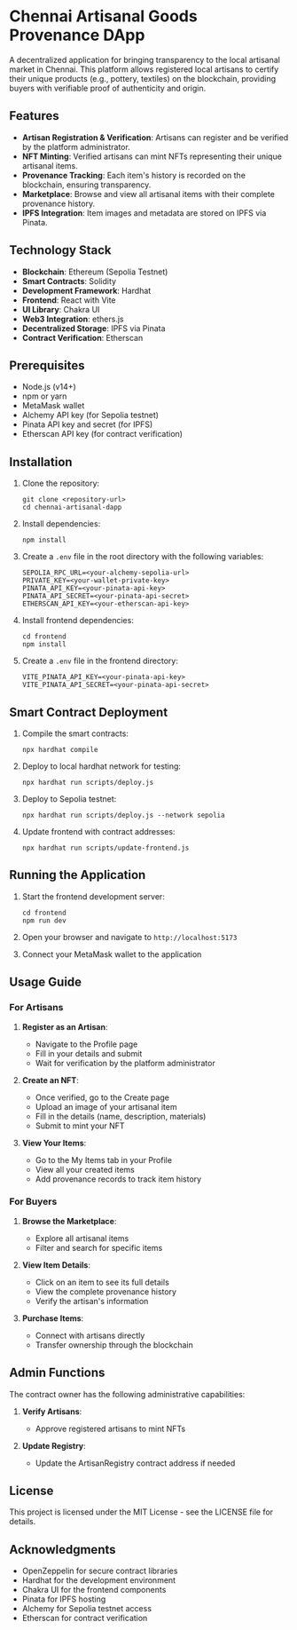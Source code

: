 # Chennai Artisanal Goods Provenance DApp

A decentralized application for bringing transparency to the local artisanal market in Chennai. This platform allows registered local artisans to certify their unique products (e.g., pottery, textiles) on the blockchain, providing buyers with verifiable proof of authenticity and origin.

## Features

- **Artisan Registration & Verification**: Artisans can register and be verified by the platform administrator.
- **NFT Minting**: Verified artisans can mint NFTs representing their unique artisanal items.
- **Provenance Tracking**: Each item's history is recorded on the blockchain, ensuring transparency.
- **Marketplace**: Browse and view all artisanal items with their complete provenance history.
- **IPFS Integration**: Item images and metadata are stored on IPFS via Pinata.

## Technology Stack

- **Blockchain**: Ethereum (Sepolia Testnet)
- **Smart Contracts**: Solidity
- **Development Framework**: Hardhat
- **Frontend**: React with Vite
- **UI Library**: Chakra UI
- **Web3 Integration**: ethers.js
- **Decentralized Storage**: IPFS via Pinata
- **Contract Verification**: Etherscan

## Prerequisites

- Node.js (v14+)
- npm or yarn
- MetaMask wallet
- Alchemy API key (for Sepolia testnet)
- Pinata API key and secret (for IPFS)
- Etherscan API key (for contract verification)

## Installation

1. Clone the repository:
   ```
   git clone <repository-url>
   cd chennai-artisanal-dapp
   ```

2. Install dependencies:
   ```
   npm install
   ```

3. Create a `.env` file in the root directory with the following variables:
   ```
   SEPOLIA_RPC_URL=<your-alchemy-sepolia-url>
   PRIVATE_KEY=<your-wallet-private-key>
   PINATA_API_KEY=<your-pinata-api-key>
   PINATA_API_SECRET=<your-pinata-api-secret>
   ETHERSCAN_API_KEY=<your-etherscan-api-key>
   ```

4. Install frontend dependencies:
   ```
   cd frontend
   npm install
   ```

5. Create a `.env` file in the frontend directory:
   ```
   VITE_PINATA_API_KEY=<your-pinata-api-key>
   VITE_PINATA_API_SECRET=<your-pinata-api-secret>
   ```

## Smart Contract Deployment

1. Compile the smart contracts:
   ```
   npx hardhat compile
   ```

2. Deploy to local hardhat network for testing:
   ```
   npx hardhat run scripts/deploy.js
   ```

3. Deploy to Sepolia testnet:
   ```
   npx hardhat run scripts/deploy.js --network sepolia
   ```

4. Update frontend with contract addresses:
   ```
   npx hardhat run scripts/update-frontend.js
   ```

## Running the Application

1. Start the frontend development server:
   ```
   cd frontend
   npm run dev
   ```

2. Open your browser and navigate to `http://localhost:5173`

3. Connect your MetaMask wallet to the application

## Usage Guide

### For Artisans

1. **Register as an Artisan**:
   - Navigate to the Profile page
   - Fill in your details and submit
   - Wait for verification by the platform administrator

2. **Create an NFT**:
   - Once verified, go to the Create page
   - Upload an image of your artisanal item
   - Fill in the details (name, description, materials)
   - Submit to mint your NFT

3. **View Your Items**:
   - Go to the My Items tab in your Profile
   - View all your created items
   - Add provenance records to track item history

### For Buyers

1. **Browse the Marketplace**:
   - Explore all artisanal items
   - Filter and search for specific items

2. **View Item Details**:
   - Click on an item to see its full details
   - View the complete provenance history
   - Verify the artisan's information

3. **Purchase Items**:
   - Connect with artisans directly
   - Transfer ownership through the blockchain

## Admin Functions

The contract owner has the following administrative capabilities:

1. **Verify Artisans**:
   - Approve registered artisans to mint NFTs

2. **Update Registry**:
   - Update the ArtisanRegistry contract address if needed

## License

This project is licensed under the MIT License - see the LICENSE file for details.

## Acknowledgments

- OpenZeppelin for secure contract libraries
- Hardhat for the development environment
- Chakra UI for the frontend components
- Pinata for IPFS hosting
- Alchemy for Sepolia testnet access
- Etherscan for contract verification
